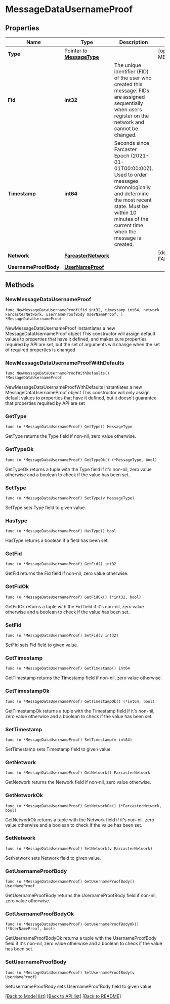# MessageDataUsernameProof

## Properties

Name | Type | Description | Notes
------------ | ------------- | ------------- | -------------
**Type** | Pointer to [**MessageType**](MessageType.md) |  | [optional] [default to MESSAGETYPE_MESSAGE_TYPE_CAST_ADD]
**Fid** | **int32** | The unique identifier (FID) of the user who created this message. FIDs are assigned sequentially when users register on the network and cannot be changed. | 
**Timestamp** | **int64** | Seconds since Farcaster Epoch (2021-01-01T00:00:00Z). Used to order messages chronologically and determine the most recent state. Must be within 10 minutes of the current time when the message is created. | 
**Network** | [**FarcasterNetwork**](FarcasterNetwork.md) |  | [default to FARCASTERNETWORK_FARCASTER_NETWORK_MAINNET]
**UsernameProofBody** | [**UserNameProof**](UserNameProof.md) |  | 

## Methods

### NewMessageDataUsernameProof

`func NewMessageDataUsernameProof(fid int32, timestamp int64, network FarcasterNetwork, usernameProofBody UserNameProof, ) *MessageDataUsernameProof`

NewMessageDataUsernameProof instantiates a new MessageDataUsernameProof object
This constructor will assign default values to properties that have it defined,
and makes sure properties required by API are set, but the set of arguments
will change when the set of required properties is changed

### NewMessageDataUsernameProofWithDefaults

`func NewMessageDataUsernameProofWithDefaults() *MessageDataUsernameProof`

NewMessageDataUsernameProofWithDefaults instantiates a new MessageDataUsernameProof object
This constructor will only assign default values to properties that have it defined,
but it doesn't guarantee that properties required by API are set

### GetType

`func (o *MessageDataUsernameProof) GetType() MessageType`

GetType returns the Type field if non-nil, zero value otherwise.

### GetTypeOk

`func (o *MessageDataUsernameProof) GetTypeOk() (*MessageType, bool)`

GetTypeOk returns a tuple with the Type field if it's non-nil, zero value otherwise
and a boolean to check if the value has been set.

### SetType

`func (o *MessageDataUsernameProof) SetType(v MessageType)`

SetType sets Type field to given value.

### HasType

`func (o *MessageDataUsernameProof) HasType() bool`

HasType returns a boolean if a field has been set.

### GetFid

`func (o *MessageDataUsernameProof) GetFid() int32`

GetFid returns the Fid field if non-nil, zero value otherwise.

### GetFidOk

`func (o *MessageDataUsernameProof) GetFidOk() (*int32, bool)`

GetFidOk returns a tuple with the Fid field if it's non-nil, zero value otherwise
and a boolean to check if the value has been set.

### SetFid

`func (o *MessageDataUsernameProof) SetFid(v int32)`

SetFid sets Fid field to given value.


### GetTimestamp

`func (o *MessageDataUsernameProof) GetTimestamp() int64`

GetTimestamp returns the Timestamp field if non-nil, zero value otherwise.

### GetTimestampOk

`func (o *MessageDataUsernameProof) GetTimestampOk() (*int64, bool)`

GetTimestampOk returns a tuple with the Timestamp field if it's non-nil, zero value otherwise
and a boolean to check if the value has been set.

### SetTimestamp

`func (o *MessageDataUsernameProof) SetTimestamp(v int64)`

SetTimestamp sets Timestamp field to given value.


### GetNetwork

`func (o *MessageDataUsernameProof) GetNetwork() FarcasterNetwork`

GetNetwork returns the Network field if non-nil, zero value otherwise.

### GetNetworkOk

`func (o *MessageDataUsernameProof) GetNetworkOk() (*FarcasterNetwork, bool)`

GetNetworkOk returns a tuple with the Network field if it's non-nil, zero value otherwise
and a boolean to check if the value has been set.

### SetNetwork

`func (o *MessageDataUsernameProof) SetNetwork(v FarcasterNetwork)`

SetNetwork sets Network field to given value.


### GetUsernameProofBody

`func (o *MessageDataUsernameProof) GetUsernameProofBody() UserNameProof`

GetUsernameProofBody returns the UsernameProofBody field if non-nil, zero value otherwise.

### GetUsernameProofBodyOk

`func (o *MessageDataUsernameProof) GetUsernameProofBodyOk() (*UserNameProof, bool)`

GetUsernameProofBodyOk returns a tuple with the UsernameProofBody field if it's non-nil, zero value otherwise
and a boolean to check if the value has been set.

### SetUsernameProofBody

`func (o *MessageDataUsernameProof) SetUsernameProofBody(v UserNameProof)`

SetUsernameProofBody sets UsernameProofBody field to given value.



[[Back to Model list]](../README.md#documentation-for-models) [[Back to API list]](../README.md#documentation-for-api-endpoints) [[Back to README]](../README.md)


